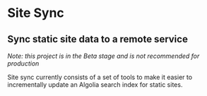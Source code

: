 # Site Sync

## Sync static site data to a remote service

_Note: this project is in the Beta stage and is not recommended for production_

Site sync currently consists of a set of tools to make it easier to incrementally update an Algolia search index for static sites.

